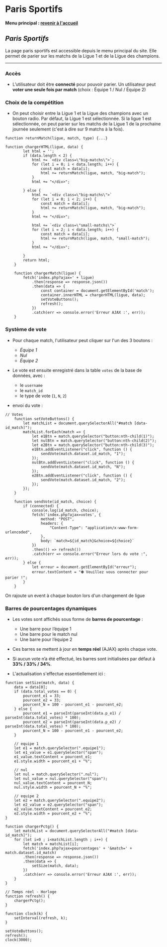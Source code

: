 # **Paris Sportifs**

**Menu principal : [revenir à l'accueil](../../README.md)**

## _**Paris Sportifs**_

La page paris sportifs est accessible depuis le menu principal du site.
Elle permet de parier sur les matchs de la Ligue 1 et de la Ligue des champions. 

---
### **Accès**

- L’utilisateur doit être **connecté** pour pouvoir parier.
Un utilisateur peut **voter une seule fois par match** (choix : Équipe 1 / Nul / Équipe 2)


### **Choix de la compétition**

 - On peut choisir entre la Ligue 1 et la Ligue des champions avec un bouton radio.
    Par défaut, la Ligue 1 est sélectionnée.
    Si la ligue 1 est sélectionnée, on peut parier sur les matchs de la Ligue 1 de la prochaine journée seulement (c'est à dire sur 9 matchs à la fois). 

```JS
function returnMatch(ligue, match, type) {...}

function chargerHTML(ligue, data) {
        let html = '';
        if (data.length < 2) {
            html += `<div class=\"big-matchs\">`;
            for (let i = 0; i < data.length; i++) {
                const match = data[i];
                html += returnMatch(ligue, match, "big-match");
            }
            html += "</div>";

        } else {
            html += `<div class=\"big-matchs\">`
            for (let i = 0; i < 2; i++) {
                const match = data[i];
                html += returnMatch(ligue, match, "big-match");
            }
            html += "</div>";

            html += `<div class=\"small-matchs\">`
            for (let i = 2; i < data.length; i++) {
                const match = data[i];
                html += returnMatch(ligue, match, "small-match");
            }
            html += "</div>";
                
        }
        return html;
    }

    function chargerMatch(ligue) {
        fetch('index.php?ajax=' + ligue)
            .then(response => response.json())
            .then(data => {
                const container = document.getElementById('match');
                container.innerHTML = chargerHTML(ligue, data);
                setVoteButtons();
                refresh();
            })
            .catch(err => console.error('Erreur AJAX :', err));
    }

```
    
### **Système de vote**

 - Pour chaque match, l'utilisateur peut cliquer sur l'un des 3 boutons :
    - *Équipe 1*
    - *Nul*
    - *Équipe 2*
 - Le vote est ensuite enregistré dans la table `votes` de la base de données, avec :
    - le `username`
    - le `match_id`
    - le type de vote (`1`, `N`, `2`)

- envoi du vote :
```JS
// Votes
    function setVoteButtons() {
        let matchList = document.querySelectorAll("#match [data-id_match]");
        matchList.forEach(match => {
            let e1Btn = match.querySelector("button:nth-child(1)");
            let nulBtn = match.querySelector("button:nth-child(2)");
            let e2Btn = match.querySelector("button:nth-child(3)");
            e1Btn.addEventListener("click", function () {
                sendVote(match.dataset.id_match, "1");
            });
            nulBtn.addEventListener("click", function () {
                sendVote(match.dataset.id_match, "N");
            });
            e2Btn.addEventListener("click", function () {
                sendVote(match.dataset.id_match, "2");
            });
        });
    }

    function sendVote(id_match, choice) {
        if (connected) {
            console.log(id_match, choice);
            fetch('index.php?ajax=votes', {
                method: "POST",
                headers: {
                    "Content-Type": "application/x-www-form-urlencoded",
                },
                body: `match=${id_match}&choice=${choice}`
            })
            .then(() => refresh())
            .catch(err => console.error("Erreur lors du vote :", err));
        } else {
            let erreur = document.getElementById("erreur");
            erreur.textContent = "⛔ Veuillez vous connecter pour parier !";
        }
    }
```
On rajoute un event à chaque bouton lors d'un changement de ligue

### Barres de pourcentages dynamiques

- Les votes sont affichés sous forme de **barres de pourcentage** :
  - Une barre pour l’équipe 1
  - Une barre pour le match nul
  - Une barre pour l’équipe 2

- Ces barres se mettent à jour en **temps réel** (AJAX) après chaque vote.

- Si aucun vote n’a été effectué, les barres sont initialisées par défaut à **33% / 33% / 34%**.

- L'actualisation s'effectue essentiellement ici :
```JS
function setSize(match, data) {
    data = data[0];
    if (data.total_votes == 0) {
        pourcent_e1 = 33;
        pourcent_e2 = 33;
        pourcent_N = 100 - pourcent_e1 - pourcent_e2;
    } else {
        pourcent_e1 = parseInt(parseInt(data.p_e1) / parseInt(data.total_votes) * 100);
        pourcent_e2 = parseInt(parseInt(data.p_e2) / parseInt(data.total_votes) * 100);
        pourcent_N = 100 - pourcent_e1 - pourcent_e2;
    }

    // equipe 1
    let e1 = match.querySelector(".equipe1");
    let e1_value = e1.querySelector("span");
    e1_value.textContent = pourcent_e1;
    e1.style.width = pourcent_e1 + "%";

    // nul
    let nul = match.querySelector(".nul");
    let nul_value = nul.querySelector("span");
    nul_value.textContent = pourcent_N;
    nul.style.width = pourcent_N + "%";

    // equipe 2
    let e2 = match.querySelector(".equipe2");
    let e2_value = e2.querySelector("span");
    e2_value.textContent = pourcent_e2;
    e2.style.width = pourcent_e2 + "%";
}

function chargerPctg() {
    let matchList = document.querySelectorAll("#match [data-id_match]");
    for (let i=0 ; i<matchList.length ; i++) {
        let match = matchList[i];
        fetch('index.php?ajax=pourcentages' + '&match=' + match.dataset.id_match)
        .then(response => response.json())
        .then(data => {
            setSize(match, data);
        })
        .catch(err => console.error('Erreur AJAX :', err));
    }
}

// Temps réel - Horloge
function refresh() {
    chargerPctg();
}

function clock(k) {
    setInterval(refresh, k);
}

setVoteButtons();
refresh();
clock(3000);
```